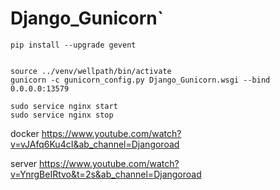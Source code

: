 # Django_Gunicorn`

```
pip install --upgrade gevent


source ../venv/wellpath/bin/activate
gunicorn -c gunicorn_config.py Django_Gunicorn.wsgi --bind 0.0.0.0:13579

sudo service nginx start
sudo service nginx stop

```

docker
https://www.youtube.com/watch?v=vJAfq6Ku4cI&ab_channel=Djangoroad

server
https://www.youtube.com/watch?v=YnrgBeIRtvo&t=2s&ab_channel=Djangoroad
